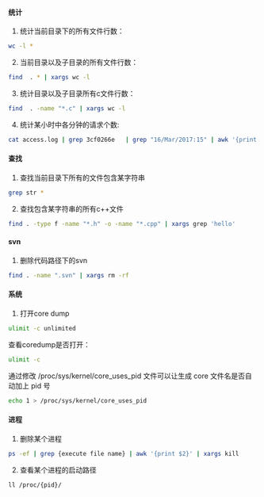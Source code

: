 <!--
author: checkking
date: 2017-02-07
title: 工作中常用的Linux命令
tags: linux
category:linux
status: publish
summary: 工作中常用的Linux命令
-->
#### 统计

1. 统计当前目录下的所有文件行数：
```bash
wc -l *
```
2. 当前目录以及子目录的所有文件行数：
```bash
find  . * | xargs wc -l
```
3. 统计目录以及子目录所有c文件行数：
```bash
find  . -name "*.c" | xargs wc -l
```

4. 统计某小时中各分钟的请求个数:
```bash
cat access.log | grep 3cf0266e   | grep "16/Mar/2017:15" | awk '{print $4}' | awk -F':' '{sum[$3]++}END{for (i in sum) print i, sum[i]}' | sort -k1
```

#### 查找

1. 查找当前目录下所有的文件包含某字符串
```bash
grep str *
```
2. 查找包含某字符串的所有c++文件
```bash
find . -type f -name "*.h" -o -name "*.cpp" | xargs grep 'hello'
```

#### svn

1. 删除代码路径下的svn
```bash
find . -name ".svn" | xargs rm -rf
```

#### 系统

1. 打开core dump
```bash
ulimit -c unlimited
```
查看coredump是否打开：
```bash
ulimit -c
```
通过修改 /proc/sys/kernel/core_uses_pid 文件可以让生成 core 文件名是否自动加上 pid 号
```bash
echo 1 > /proc/sys/kernel/core_uses_pid
```

#### 进程

1. 删除某个进程
```bash
ps -ef | grep {execute file name} | awk '{print $2}' | xargs kill 
```

2. 查看某个进程的启动路径
```bash
ll /proc/{pid}/
```
